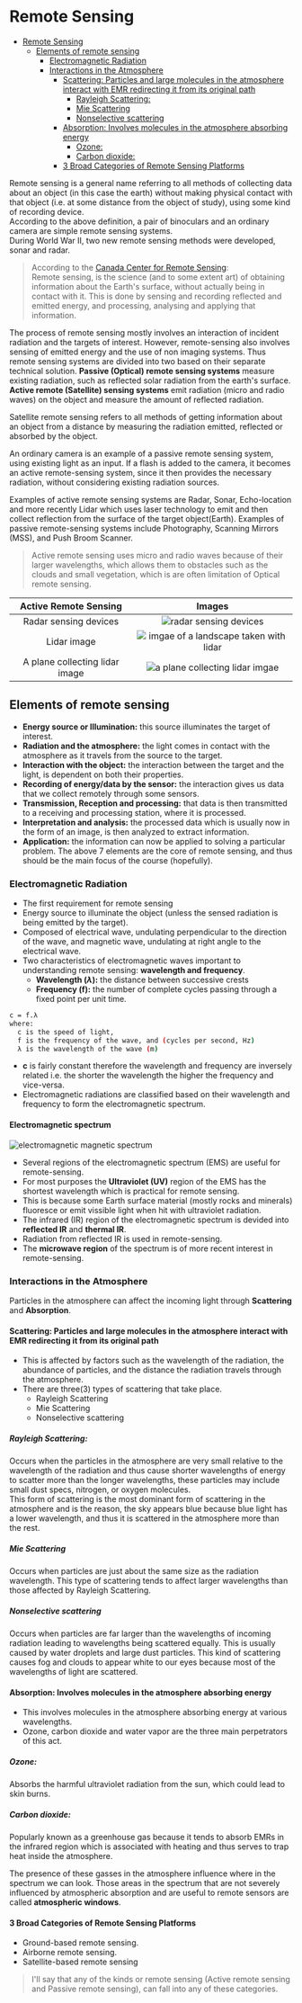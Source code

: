 # Remote Sensing

<!--toc:start-->
- [Remote Sensing](#remote-sensing)
  - [Elements of remote sensing](#elements-of-remote-sensing)
    - [Electromagnetic Radiation](#electromagnetic-radiation)
    - [Interactions in the Atmosphere](#interactions-in-the-atmosphere)
      - [Scattering: Particles and large molecules in the atmosphere interact with EMR redirecting it from its original path](#scattering-particles-and-large-molecules-in-the-atmosphere-interact-with-emr-redirecting-it-from-its-original-path)
        - [Rayleigh Scattering:](#rayleigh-scattering)
        - [Mie Scattering](#mie-scattering)
        - [Nonselective scattering](#nonselective-scattering)
      - [Absorption: Involves molecules in the atmosphere absorbing energy](#absorption-involves-molecules-in-the-atmosphere-absorbing-energy)
        - [Ozone:](#ozone)
        - [Carbon dioxide:](#carbon-dioxide)
      - [3 Broad Categories of Remote Sensing Platforms](#3-broad-categories-of-remote-sensing-platforms)
<!--toc:end-->

Remote sensing is a general name referring to all methods of collecting data about an object (in this case the earth)
without making physical contact with that object (i.e. at some distance from the object of study), using some kind of
recording device.  
According to the above definition, a pair of binoculars and an ordinary camera are simple remote sensing systems.  
During World War II, two new remote sensing methods were developed, sonar and radar.  

> According to the [Canada Center for Remote Sensing](https://www.nrcan.gc.ca/maps-tools-and-publications/satellite-imagery-and-air-photos/tutorial-fundamentals-remote-sensing/introduction/9363):  
Remote sensing, is the science (and to some extent art) of obtaining information about the Earth's surface, without
actually being in contact with it. This is done by sensing and recording reflected and emitted energy, and processing,
analysing and applying that information.

The process of remote sensing mostly involves an interaction of incident radiation and the targets of interest. However,
remote-sensing also involves sensing of emitted energy and the use of non imaging systems. Thus remote sensing systems
are divided into two based on their separate technical solution. **Passive (Optical) remote sensing systems** measure
existing radiation, such as reflected solar radiation from the earth's surface. **Active remote (Satellite) sensing
systems** emit radiation (micro and radio waves) on the object and measure the amount of reflected radiation.  

Satellite remote sensing refers to all methods of getting information about an object from a distance by measuring the radiation emitted,
reflected or absorbed by the object.

An ordinary camera is an example of a passive remote sensing system, using existing light as an input. If a flash is added to the camera,
it becomes an active remote-sensing system, since it then provides the necessary radiation, without considering existing radiation sources.  

Examples of active remote sensing systems are Radar, Sonar, Echo-location and more recently Lidar which uses laser technology to emit and then
collect reflection from the surface of the target object(Earth). Examples of passive remote-sensing systems include Photography, Scanning
Mirrors (MSS), and Push Broom Scanner.

> Active remote sensing uses micro and radio waves because of their larger wavelengths, which allows them to obstacles such as the clouds and 
small vegetation, which is are often limitation of Optical remote sensing.

|Active Remote Sensing|Images|
|:--------------------:|:----:|
|Radar sensing devices|![radar sensing devices](https://www.ruangteknisi.com/wp-content/uploads/2022/03/Gambar-bentuk-sensor-radar.jpg)|
|Lidar image|![imgae of a landscape taken with lidar](https://oceanservice.noaa.gov/facts/remote-sensing.jpg)|
|A plane collecting lidar image|![a plane collecting lidar imgae](https://www.researchgate.net/publication/314234131/figure/fig1/AS:779409451663360@1562837102076/A-landscape-scale-airborne-LiDAR-data-acquisition-system-courtesy-of-ASPRS.gif)|

## Elements of remote sensing
* **Energy source or Illumination:** this source illuminates the target of interest.
* **Radiation and the atmosphere:** the light comes in contact with the atmosphere as it travels from the source to the target.
* **Interaction with the object:** the interaction between the target and the light, is dependent on both their properties.
* **Recording of energy/data by the sensor:** the interaction gives us data that we collect remotely through some sensors.
* **Transmission, Reception and processing:** that data is then transmitted to a receiving and processing station, where it is processed.
* **Interpretation and analysis:** the processed data which is usually now in the form of an image, is then analyzed to extract information.
* **Application:** the information can now be applied to solving a particular problem.
The above 7 elements are the core of remote sensing, and thus should be the main focus of the course (hopefully).

### Electromagnetic Radiation
* The first requirement for remote sensing
* Energy source to illuminate the object (unless the sensed radiation is being emitted by the target).
* Composed of electrical wave, undulating perpendicular to the direction of the wave, and magnetic wave, undulating at
  right angle to the electrical wave.
* Two characteristics of electromagnetic waves important to understanding remote sensing: **wavelength and frequency**.  
  *  **Wavelength ($\lambda$):** the distance between successive crests  
  * **Frequency (f):** the number of complete cycles passing through a fixed point per unit time.
```bash
c = f.λ
where:  
  c is the speed of light, 
  f is the frequency of the wave, and (cycles per second, Hz)
  λ is the wavelength of the wave (m)
```
* **c** is fairly constant therefore the wavelength and frequency are inversely related i.e. the shorter the wavelength
  the higher the frequency and vice-versa.
* Electromagnetic radiations are classified based on their wavelength and frequency to form the electromagnetic spectrum.

#### Electromagnetic spectrum
![electromagnetic magnetic spectrum](https://www.researchgate.net/publication/258241350/figure/fig2/AS:614122790072322@1523429691663/Diagram-of-the-lights-electromagnetic-spectrum-showing-the-different-wavelengths-of.png)  
* Several regions of the electromagnetic spectrum (EMS) are useful for remote-sensing.  
* For most purposes the **Ultraviolet (UV)** region of the EMS has the shortest wavelength which is practical for remote sensing.  
* This is because some Earth surface material (mostly rocks and minerals) fluoresce or emit vissible light when hit with
  ultraviolet radiation.
* The infrared (IR) region of the electromagnetic spectrum is devided into **reflected IR** and **thermal IR**.
* Radiation from reflected IR is used in remote-sensing.
* The **microwave region** of the spectrum is of more recent interest in remote-sensing.

### Interactions in the Atmosphere
Particles in the atmosphere can affect the incoming light through **Scattering** and **Absorption**.
#### Scattering: Particles and large molecules in the atmosphere interact with EMR redirecting it from its original path
- This is affected by factors such as the wavelength of the radiation, the abundance of particles, and the
  distance the radiation travels through the atmosphere.
- There are three(3) types of scattering that take place.
    * Rayleigh Scattering
    * Mie Scattering
    * Nonselective scattering

##### Rayleigh Scattering:
Occurs when the particles in the atmosphere are very small relative to the wavelength of the radiation and thus cause shorter
wavelengths of energy to scatter more than the longer wavelengths, these particles may include small dust specs, nitrogen,
or oxygen molecules.  
This form of scattering is the most dominant form of scattering in the atmosphere and is the reason, the sky appears blue
because blue light has a lower wavelength, and thus it is scattered in the atmosphere more than the rest.

##### Mie Scattering
Occurs when particles are just about the same size as the radiation wavelength. This type of scattering tends to affect
larger wavelengths than those affected by Rayleigh Scattering.

##### Nonselective scattering
Occurs when particles are far larger than the wavelengths of incoming radiation leading to wavelengths being scattered
equally. This is usually caused by water droplets and large dust particles. This kind of scattering causes fog and clouds to
appear white to our eyes because most of the wavelengths of light are scattered.

#### Absorption: Involves molecules in the atmosphere absorbing energy
- This involves molecules in the atmosphere absorbing energy at various wavelengths.
- Ozone, carbon dioxide and water vapor are the three main perpetrators of this act.

##### Ozone:
Absorbs the harmful ultraviolet radiation from the sun, which could lead to skin burns.

##### Carbon dioxide:
Popularly known as a greenhouse gas because it tends to absorb EMRs in the infrared region which is associated with
heating and thus serves to trap heat inside the atmosphere.


The presence of these gasses in the atmosphere influence where in the spectrum we can look. Those areas in the spectrum that
are not severely influenced by atmospheric absorption and are useful to remote sensors are called **atmospheric windows**.

#### 3 Broad Categories of Remote Sensing Platforms
* Ground-based remote sensing.
* Airborne remote sensing.
* Satellite-based remote sensing
> I'll say that any of the kinds or remote sensing (Active remote sensing and Passive remote sensing), can fall into any of these categories.
